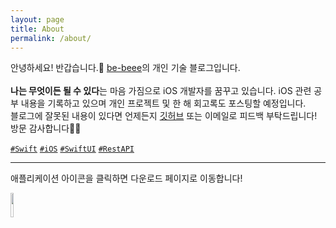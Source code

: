 ```yaml
---
layout: page
title: About
permalink: /about/
---
```


안녕하세요! 반갑습니다.👋 [be-beee](https://github.com/Be-beee)의 개인 기술 블로그입니다. 
<br>
<br>
**나는 무엇이든 될 수 있다**는 마음 가짐으로 iOS 개발자를 꿈꾸고 있습니다. iOS 관련 공부 내용을 기록하고 있으며 개인 프로젝트 및 한 해 회고록도 포스팅할 예정입니다.<br>
블로그에 잘못된 내용이 있다면 언제든지 [깃허브](https://github.com/Be-beee/Be-beee.github.io/issues) 또는 이메일로 피드백 부탁드립니다! <br>방문 감사합니다🙇‍♀️

[`#Swift`](https://be-beee.github.io/tags/#swift) [`#iOS`](https://be-beee.github.io/tags/#ios) [`#SwiftUI`](https://be-beee.github.io/tags/#swiftui) [`#RestAPI`](https://be-beee.github.io/tags/#api)


---
애플리케이션 아이콘을 클릭하면 다운로드 페이지로 이동합니다!
<div>
    <a href="https://apps.apple.com/kr/app/dandi-%EB%94%94%EB%8D%B0%EC%9D%B4-%EA%B4%80%EB%A6%AC/id1565728718">
        <img src="{{ site.baseurl }}/images/dandi_images/Icon.png" width="10%">
    </a>
</div>


